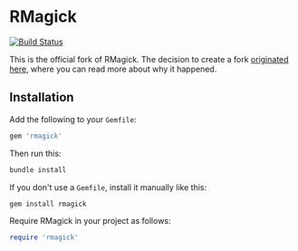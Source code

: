 # RMagick

[![Build Status](https://travis-ci.org/gemhome/rmagick.svg?branch=master)](https://travis-ci.org/gemhome/rmagick)

This is the official fork of RMagick. The decision to create a fork [originated here](https://github.com/rmagick/rmagick/issues/18#issuecomment-50022523), where you can read more about why it happened.

## Installation

Add the following to your `Gemfile`:
```ruby
gem 'rmagick'
```

Then run this:
```sh
bundle install
```

If you don't use a `Gemfile`, install it manually like this:
```sh
gem install rmagick
```

Require RMagick in your project as follows:
```ruby
require 'rmagick'
```
